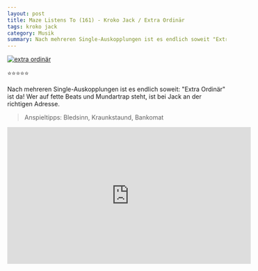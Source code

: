 ```yaml
---
layout: post
title: Maze Listens To (161) - Kroko Jack / Extra Ordinär
tags: kroko jack
category: Musik
summary: Nach mehreren Single-Auskopplungen ist es endlich soweit "Extra Ordinär" ist da!
---
```

[![extra ordinär]](https://itunes.apple.com/at/album/extra-ordin%C3%A4r/1298075159)

⭐⭐⭐⭐⭐

Nach mehreren Single-Auskopplungen ist es endlich soweit: "Extra Ordinär" ist da! Wer auf fette Beats und Mundartrap steht, ist bei Jack an der richtigen Adresse.


> Anspieltipps: Bledsinn, Kraunkstaund, Bankomat


<iframe width="560" height="315" src="https://www.youtube.com/embed/WHhfNFq3mkg" frameborder="0" allowfullscreen></iframe>

[extra ordinär]: https://images-eu.ssl-images-amazon.com/images/I/61vFV0SYc5L._SS500.jpg
